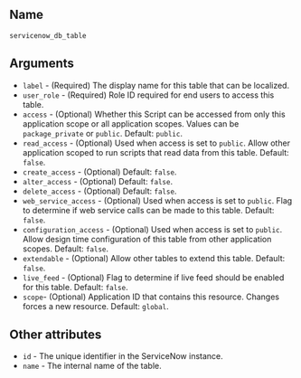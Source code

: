 ## Name

`servicenow_db_table`

## Arguments

* `label` - (Required) The display name for this table that can be localized.
* `user_role` - (Required) Role ID required for end users to access this table.
* `access` - (Optional) Whether this Script can be accessed from only this application scope or all application scopes. Values can be `package_private` or `public`. Default: `public`.
* `read_access` - (Optional) Used when access is set to `public`. Allow other application scoped to run scripts that read data from this table. Default: `false`.
* `create_access` - (Optional) Default: `false`.
* `alter_access` - (Optional) Default: `false`.
* `delete_access` - (Optional) Default: `false`.
* `web_service_access` - (Optional) Used when access is set to `public`. Flag to determine if web service calls can be made to this table. Default: `false`.
* `configuration_access` - (Optional) Used when access is set to `public`. Allow design time configuration of this table from other application scopes. Default: `false`.
* `extendable` - (Optional) Allow other tables to extend this table. Default: `false`.
* `live_feed` - (Optional) Flag to determine if live feed should be enabled for this table. Default: `false`.
* `scope`- (Optional) Application ID that contains this resource. Changes forces a new resource. Default: `global`.

## Other attributes
* `id` - The unique identifier in the ServiceNow instance.
* `name` - The internal name of the table.